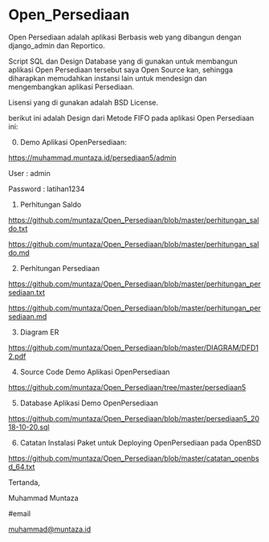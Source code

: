 # Open_Persediaan

Open Persediaan adalah aplikasi Berbasis web yang dibangun
dengan django_admin dan Reportico.

Script SQL dan Design Database yang di gunakan untuk membangun
aplikasi Open Persediaan tersebut saya Open Source kan,
sehingga diharapkan memudahkan instansi lain untuk mendesign
dan mengembangkan aplikasi Persediaan.

Lisensi yang di gunakan adalah BSD License.

berikut ini adalah Design dari Metode FIFO pada aplikasi
Open Persediaan ini:

0. Demo Aplikasi OpenPersediaan:

https://muhammad.muntaza.id/persediaan5/admin


  User : admin

  Password : latihan1234



1. Perhitungan Saldo

https://github.com/muntaza/Open_Persediaan/blob/master/perhitungan_saldo.txt

https://github.com/muntaza/Open_Persediaan/blob/master/perhitungan_saldo.md


2. Perhitungan Persediaan

https://github.com/muntaza/Open_Persediaan/blob/master/perhitungan_persediaan.txt

https://github.com/muntaza/Open_Persediaan/blob/master/perhitungan_persediaan.md


3. Diagram ER

https://github.com/muntaza/Open_Persediaan/blob/master/DIAGRAM/DFD12.pdf



4. Source Code Demo Aplikasi OpenPersediaan

https://github.com/muntaza/Open_Persediaan/tree/master/persediaan5


5. Database Aplikasi Demo OpenPersediaan

https://github.com/muntaza/Open_Persediaan/blob/master/persediaan5_2018-10-20.sql



6. Catatan Instalasi Paket untuk Deploying OpenPersediaan pada OpenBSD

https://github.com/muntaza/Open_Persediaan/blob/master/catatan_openbsd_64.txt



Tertanda,




Muhammad Muntaza

#email

muhammad@muntaza.id

